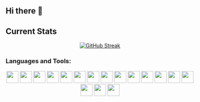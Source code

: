 ## Hi there 👋


## Current Stats

<p align="center" padding="20px">
  <a href="https://git.io/streak-stats"><img src="https://streak-stats.demolab.com?user=asif-kabir-emon&theme=dark&mode=weekly" alt="GitHub Streak" /></a>
</p>

<h3 align="left">Languages and Tools:</h3>

<div align="center">
  <div display="flex" gap="10px">
    <img height="32" width="32" src="https://cdn.simpleicons.org/html5/#E34F26" />
    <img height="32" width="32" src="https://cdn.simpleicons.org/css3/#1572B6" />
    <img height="32" width="32" src="https://cdn.simpleicons.org/javascript/#F7DF1E" />
    <img height="32" width="32" src="https://cdn.simpleicons.org/typescript/#3178C6" />
    <img height="32" width="32" src="https://cdn.simpleicons.org/nodedotjs/#5FA04E" />
    <img height="32" width="32" src="https://cdn.simpleicons.org/react/#61DAFB" />
    <img height="32" width="32" src="https://cdn.simpleicons.org/tailwindcss/#06B6D4" />
    <img height="32" width="32" src="https://cdn.simpleicons.org/mui/#007FFF" />
    <img height="32" width="32" src="https://cdn.simpleicons.org/express/#000000" />
    <img height="32" width="32" src="https://cdn.simpleicons.org/nestjs/#E0234E" />
    <img height="32" width="32" src="https://cdn.simpleicons.org/nextdotjs/#000000" />
    <img height="32" width="32" src="https://cdn.simpleicons.org/redux/#764ABC" />
    <img height="32" width="32" src="https://cdn.simpleicons.org/axios/#5A29E4" />
    <img height="32" width="32" src="https://cdn.simpleicons.org/mongodb/#47A248" />
    <img height="32" width="32" src="https://cdn.simpleicons.org/postgresql/#4169E1" />
    <img height="32" width="32" src="https://cdn.simpleicons.org/prisma/#2D3748" />
    <img height="32" width="32" src="https://cdn.simpleicons.org/graphql/#E10098" />
  </div>
</div>

<!--
**asif-kabir-emon/asif-kabir-emon** is a ✨ _special_ ✨ repository because its `README.md` (this file) appears on your GitHub profile.

Here are some ideas to get you started:

- 🔭 I’m currently working on ...
- 🌱 I’m currently learning ...
- 👯 I’m looking to collaborate on ...
- 🤔 I’m looking for help with ...
- 💬 Ask me about ...
- 📫 How to reach me: ...
- 😄 Pronouns: ...
- ⚡ Fun fact: ...
-->
